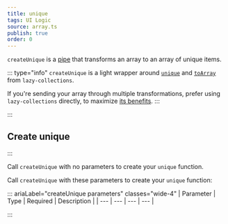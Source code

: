 ```yaml
---
title: unique
tags: UI Logic
source: array.ts
publish: true
order: 0
---
```


`createUnique` is a [pipe](/docs/logic/pipes-overview) that transforms an array to an array of unique items.

::: type="info"
`createUnique` is a light wrapper around [`unique`](https://github.com/RobinMalfait/lazy-collections#unique) and [`toArray`](https://github.com/RobinMalfait/lazy-collections#toarray) from `lazy-collections`.

If you're sending your array through multiple transformations, prefer using `lazy-collections` directly, to maximize [its benefits](https://alexvipond.dev/blog/im-obsessed-with-lazy-collections).
:::


:::
## Create unique
:::

Call `createUnique` with no parameters to create your `unique` function.

Call `createUnique` with these parameters to create your `unique` function:

::: ariaLabel="createUnique parameters" classes="wide-4"
| Parameter | Type | Required | Description |
| --- | --- | --- | --- |

:::

